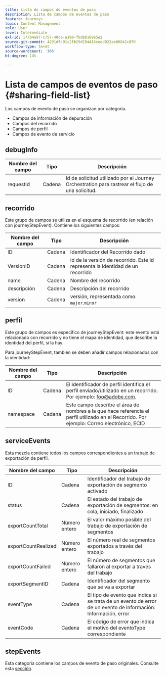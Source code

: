 ```yaml
---
title: Lista de campos de eventos de paso
description: Lista de campos de eventos de paso
feature: Journeys
topic: Content Management
role: User
level: Intermediate
exl-id: 177b4a97-c757-40ca-a190-fbd88169e5e2
source-git-commit: 4291dfc91c2fb29d294416ceed022ee00842c870
workflow-type: tm+mt
source-wordcount: '306'
ht-degree: 14%

---
```


# Lista de campos de eventos de paso {#sharing-field-list}

Los campos de evento de paso se organizan por categoría.

* Campos de información de depuración
* Campos del recorrido
* Campos de perfil
* Campos de evento de servicio

## debugInfo

| Nombre del campo | Tipo | Descripción |
|---|---|------------|
| requestId | Cadena | Id de solicitud utilizado por el Journey Orchestration para rastrear el flujo de una solicitud. |

## recorrido

Este grupo de campos se utiliza en el esquema de recorrido (en relación con journeyStepEvent). Contiene los siguientes campos:

| Nombre del campo | Tipo | Descripción |
|---|---|------------|
| ID | Cadena | Identificador del Recorrido dado |
| VersionID | Cadena | Id de la versión de recorrido. Este id representa la identidad de un recorrido |
| name | Cadena | Nombre del recorrido |
| descripción | Cadena | Descripción del recorrido |
| version | Cadena | versión, representada como `major`.`minor` |

## perfil

Este grupo de campos es específico de journeyStepEvent: este evento está relacionado con recorrido y no tiene el mapa de identidad, que describe la identidad del perfil, si la hay.

Para journeyStepEvent, también se deben añadir campos relacionados con la identidad:

| Nombre del campo | Tipo | Descripción |
|---|---|------------|
| ID | Cadena | El identificador de perfil identifica el perfil enviado/utilizado en un recorrido. Por ejemplo: foo@adobe.com. |
| namespace | Cadena | Este campo describe el área de nombres a la que hace referencia el perfil utilizado en el Recorrido. Por ejemplo: Correo electrónico, ECID |

## serviceEvents

Esta mezcla contiene todos los campos correspondientes a un trabajo de exportación de perfil.

| Nombre del campo | Tipo | Descripción |
|---|---|------------|
| ID | Cadena | Identificador del trabajo de exportación de segmento activado |
| status | Cadena | El estado del trabajo de exportación de segmentos: en cola, iniciado, finalizado |
| exportCountTotal | Número entero | El valor máximo posible del trabajo de exportación de segmentos |
| exportCountRealized | Número entero | El número real de segmentos exportados a través del trabajo |
| exportCountFailed | Número entero | El número de segmentos que fallaron al exportar a través del trabajo |
| exportSegmentID | Cadena | Identificador del segmento que se va a exportar |
| eventType | Cadena | El tipo de evento que indica si se trata de un evento de error de un evento de información: Información, error |
| eventCode | Cadena | El código de error que indica el motivo del eventoType correspondiente |

## stepEvents

Esta categoría contiene los campos de evento de paso originales. Consulte esta [sección](../building-journeys/sharing-legacy-fields.md).
